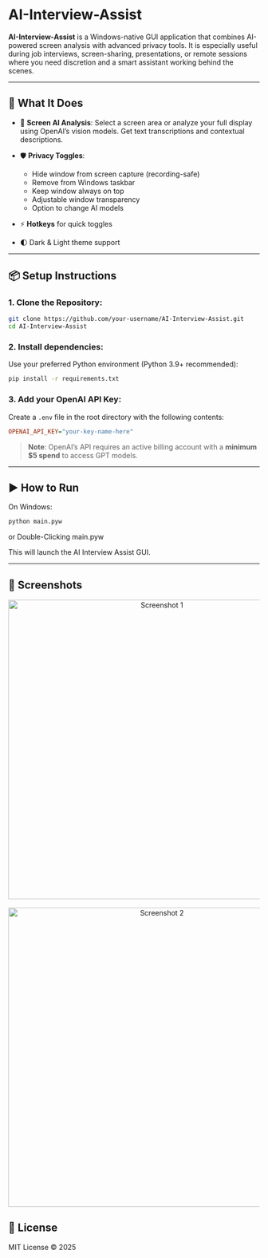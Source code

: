 # AI-Interview-Assist

**AI-Interview-Assist** is a Windows-native GUI application that combines AI-powered screen analysis with advanced privacy tools. It is especially useful during job interviews, screen-sharing, presentations, or remote sessions where you need discretion and a smart assistant working behind the scenes.

---

## 🚀 What It Does

* 📸 **Screen AI Analysis**: Select a screen area or analyze your full display using OpenAI’s vision models. Get text transcriptions and contextual descriptions.
* 🛡️ **Privacy Toggles**:

  * Hide window from screen capture (recording-safe)
  * Remove from Windows taskbar
  * Keep window always on top
  * Adjustable window transparency
  * Option to change AI models
* ⚡ **Hotkeys** for quick toggles
* 🌓 Dark & Light theme support

---

## 📦 Setup Instructions

### 1. Clone the Repository:

```bash
git clone https://github.com/your-username/AI-Interview-Assist.git
cd AI-Interview-Assist
```

### 2. Install dependencies:

Use your preferred Python environment (Python 3.9+ recommended):

```bash
pip install -r requirements.txt
```

### 3. Add your OpenAI API Key:

Create a `.env` file in the root directory with the following contents:

```ini
OPENAI_API_KEY="your-key-name-here"
```

> **Note**: OpenAI’s API requires an active billing account with a **minimum \$5 spend** to access GPT models.

---

## ▶️ How to Run

On Windows:

```bash
python main.pyw
```
or Double-Clicking main.pyw

This will launch the AI Interview Assist GUI.

---

## 📸 Screenshots

<div align="center">
  <img src="https://github.com/user-attachments/assets/fbcfcdf4-c12f-48dc-9ba1-2cd524f812fb" alt="Screenshot 1" width="600"/>
  <br><br>
  <img src="https://github.com/user-attachments/assets/a784fad4-6f27-40a7-a144-9d93b753f700" alt="Screenshot 2" width="600"/>
</div>

## 📄 License

MIT License © 2025

